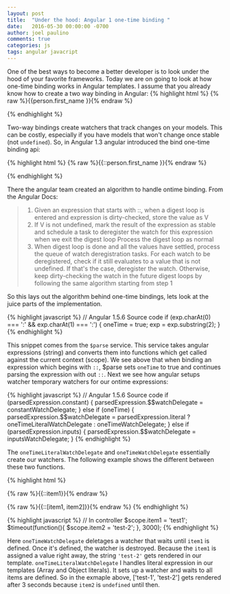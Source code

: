 ```yaml
---
layout: post
title:  "Under the hood: Angular 1 one-time binding "
date:   2016-05-30 00:00:00 -0700
author: joel paulino
comments: true
categories: js
tags: angular javacript
---
```

One of the best ways to become a better developer is to look under the hood of your favorite frameworks.
Today we are on going to look at how one-time binding works in Angular templates. I assume that you already know how to create a
two way binding in Angular:
{% highlight html %}
{% raw %}{{person.first_name }}{% endraw %}
<!-- OR -->
<span ng-bing="person.first_name"></span>
{% endhighlight %}
<!--more-->

Two-way bindings create watchers that track changes on your models. This can be costly,
especially if you have models that won't change once stable (not `undefined`).
So, in Angular 1.3 angular introduced the bind one-time binding api:

{% highlight html %}
{% raw %}{{::person.first_name }}{% endraw %}
<!-- OR -->
<span ng-bing="::person.first_name"></span>
{% endhighlight %}

There the angular team created an algorithm to handle ontime binding. From the Angular Docs:

> 1. Given an expression that starts with ::, when a digest loop is entered and expression is dirty-checked, store the value as V
> 2. If V is not undefined, mark the result of the expression as stable and schedule a task to deregister the watch for this expression when we exit the digest loop
   Process the digest loop as normal
> 3. When digest loop is done and all the values have settled, process the queue of watch deregistration tasks. For each watch to be deregistered, check if it still evaluates to a value that is not undefined. If that's the case, deregister the watch. Otherwise, keep dirty-checking the watch in the future digest loops by following the same algorithm starting from step 1

So this lays out the algorithm behind one-time bindings, lets look at the juice parts of the implementation.

{% highlight javascript %}
// Angular 1.5.6 Source code
if (exp.charAt(0) === ':' && exp.charAt(1) === ':') {
  oneTime = true;
  exp = exp.substring(2);
}
{% endhighlight %}

This snippet comes from the `$parse` service. This service takes angular expressions (string) and converts them into functions
which get called against the current context (scope). We see above that when binding an expression which begins with  `::`, $parse
sets `oneTime` to true and continues parsing the expression with out `::`. Next we see how angular setups watcher temporary watchers
for our ontime expressions:

{% highlight javascript %}
// Angular 1.5.6 Source code
if (parsedExpression.constant) {
  parsedExpression.$$watchDelegate = constantWatchDelegate;
} else if (oneTime) {
  parsedExpression.$$watchDelegate = parsedExpression.literal ?
      oneTimeLiteralWatchDelegate : oneTimeWatchDelegate;
} else if (parsedExpression.inputs) {
  parsedExpression.$$watchDelegate = inputsWatchDelegate;
}
{% endhighlight %}

The `oneTimeLiteralWatchDelegate` and `oneTimeWatchDelegate` essentially create our watchers. The following example shows
the different between these two functions.


{% highlight html %}
<!-- HTML -->
<!-- oneTimeWatchDelegate-->
{% raw %}{{::item1}}{% endraw %}
<!-- oneTimeLiteralWatchDelegate -->
{% raw %}{{::[item1, item2]}}{% endraw %}
{% endhighlight %}

{% highlight javascript %}
// In controller
$scope.item1 = 'test1';
$timeout(function(){
    $scope.item2 = 'test-2';
}, 3000);
{% endhighlight %}

Here `oneTimeWatchDelegate` deletages a watcher that waits until `item1` is defined. Once it's defined, the watcher is destroyed.
Because the `item1` is assigned a value right away, the string `'test-2'` gets rendered in our template. `oneTimeLiteralWatchDelegate`
I handles literal expression in our templates (Array and Object literals). It sets up a watcher and waits to all items are defined.
So in the exmaple above, ['test-1', 'test-2'] gets rendered after 3 seconds because `item2` is `undefined` until then.